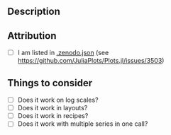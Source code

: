 ## Description

## Attribution
- [ ] I am listed in [.zenodo.json](https://github.com/JuliaPlots/Plots.jl/blob/2463eb9f8065c52ed8314f6e541664c5b9db88d2/.zenodo.json) (see https://github.com/JuliaPlots/Plots.jl/issues/3503)

## Things to consider
- [ ] Does it work on log scales?
- [ ] Does it work in layouts?
- [ ] Does it work in recipes?
- [ ] Does it work with multiple series in one call?
